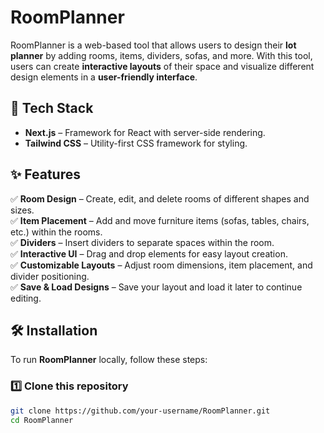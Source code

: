 # RoomPlanner  

RoomPlanner is a web-based tool that allows users to design their **lot planner** by adding rooms, items, dividers, sofas, and more. With this tool, users can create **interactive layouts** of their space and visualize different design elements in a **user-friendly interface**.  

## 🚀 Tech Stack  
- **Next.js** – Framework for React with server-side rendering.  
- **Tailwind CSS** – Utility-first CSS framework for styling.  

## ✨ Features  
✅ **Room Design** – Create, edit, and delete rooms of different shapes and sizes.  
✅ **Item Placement** – Add and move furniture items (sofas, tables, chairs, etc.) within the rooms.  
✅ **Dividers** – Insert dividers to separate spaces within the room.  
✅ **Interactive UI** – Drag and drop elements for easy layout creation.  
✅ **Customizable Layouts** – Adjust room dimensions, item placement, and divider positioning.  
✅ **Save & Load Designs** – Save your layout and load it later to continue editing.  

## 🛠 Installation  
To run **RoomPlanner** locally, follow these steps:  

### 1️⃣ Clone this repository  
```bash
git clone https://github.com/your-username/RoomPlanner.git
cd RoomPlanner
